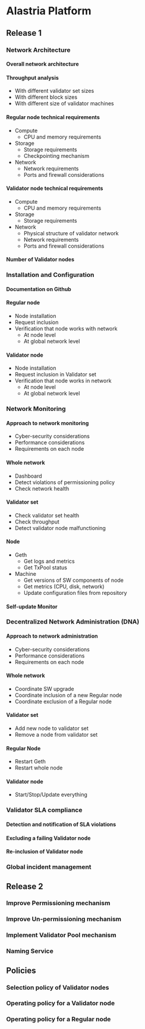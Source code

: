 # Alastria Platform

## Release 1

### Network Architecture

#### Overall network architecture

#### Throughput analysis

* With different validator set sizes
* With different block sizes
* With different size of validator machines

#### Regular node technical requirements

* Compute
	* CPU and memory requirements
* Storage
	* Storage requirements
	* Checkpointing mechanism
* Network
	* Network requirements
	* Ports and firewall considerations

#### Validator node technical requirements

* Compute
	* CPU and memory requirements
* Storage
	* Storage requirements
* Network
	* Physical structure of validator network
	* Network requirements
	* Ports and firewall considerations

#### Number of Validator nodes

### Installation and Configuration

#### Documentation on Github

#### Regular node

* Node installation
* Request inclusion
* Verification that node works with network
	* At node level
	* At global network level

#### Validator node

* Node installation
* Request inclusion in Validator set
* Verification that node works in network
	* At node level
	* At global network level

### Network Monitoring

#### Approach to network monitoring

* Cyber-security considerations
* Performance considerations
* Requirements on each node

#### Whole network

* Dashboard
* Detect violations of permissioning policy
* Check network health

#### Validator set

* Check validator set health
* Check throughput
* Detect validator node malfunctioning

#### Node

* Geth
	* Get logs and metrics
	* Get TxPool status
* Machine
	* Get versions of SW components of node
	* Get metrics (CPU, disk, network)
	* Update configuration files from repository

#### Self-update Monitor

### Decentralized Network Administration (DNA)

#### Approach to network administration

* Cyber-security considerations
* Performance considerations
* Requirements on each node

#### Whole network

* Coordinate SW upgrade
* Coordinate inclusion of a new Regular node
* Coordinate exclusion of a Regular node

#### Validator set

* Add new node to validator set
* Remove a node from validator set

#### Regular Node

* Restart Geth
* Restart whole node

#### Validator node

* Start/Stop/Update everything

### Validator SLA compliance

#### Detection and notification of SLA violations

#### Excluding a failing Validator node

#### Re-inclusion of Validator node

### Global incident management

## Release 2

### Improve Permissioning mechanism

### Improve Un-permissioning mechanism

### Implement Validator Pool mechanism

### Naming Service

## Policies

### Selection policy of Validator nodes

### Operating policy for a Validator node

### Operating policy for a Regular node
